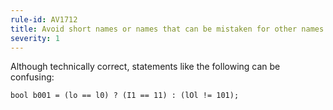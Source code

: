 ```yaml
---
rule-id: AV1712
title: Avoid short names or names that can be mistaken for other names
severity: 1
---
```

Although technically correct, statements like the following can be confusing:

	bool b001 = (lo == l0) ? (I1 == 11) : (lOl != 101);
